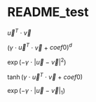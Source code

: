 # README_test

$\vec{u}^T$ $\cdot$ $\vec{v}$

$(\gamma$ $\cdot$ $\vec{u}^T$ $\cdot$ $\vec{v}$ $+$ $coef0)^{d}$

$\exp(-\gamma$ $\cdot$ $|\vec{u}$ $-$ $\vec{v}|^2)$

$\tanh(\gamma$ $\cdot$ $\vec{u}^T$ $\cdot$ $\vec{v}$ $+$ $coef0)$

$\exp(-\gamma$ $\cdot$ $|\vec{u}$ $-$ $\vec{v}|_1)$
